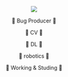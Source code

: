 
<p align='center'>

<img src="https://streak-stats.demolab.com?user=stellar-system&locale=zh_Hans&theme=dark">

</p>

<div align="center">

🔭    Bug Producer   🔭

🌱         CV        🌱

🤔         DL        🤔

🤖      robotics     🤖

💬 Working & Studing 💬
  
</div>




 
<!--
 <img src="https://img.shields.io/badge/-Python-black?style=flat&logo=python&logoColor=white"> 
![](https://github-readme-stats.vercel.app/api?username=stellar-system&show_icons=true)

**stellar-system/stellar-system** is a ✨ _special_ ✨ repository because its `README.md` (this file) appears on your GitHub profile.

Here are some ideas to get you started:

- 🔭 I’m currently working on ...
- 🌱 I’m currently learning ...
- 👯 I’m looking to collaborate on ...
- 🤔 I’m looking for help with ...
- 💬 Ask me about ...
- 📫 How to reach me: ...
- 😄 Pronouns: ...
- ⚡ Fun fact: ...
-->
